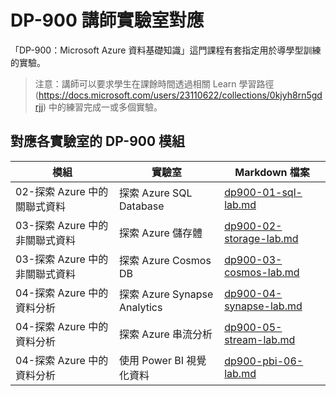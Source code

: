 # <a name="dp-900-trainer-lab-mapping"></a>DP-900 講師實驗室對應

「DP-900：Microsoft Azure 資料基礎知識」這門課程有套指定用於導學型訓練的實驗。 

> 注意：講師可以要求學生在課餘時間透過相關 Learn 學習路徑 (https://docs.microsoft.com/users/23110622/collections/0kjyh8rn5gdrjj) 中的練習完成一或多個實驗。 

## <a name="dp-900-module-mapping-to-labs"></a>對應各實驗室的 DP-900 模組

| 模組 | 實驗室 | Markdown 檔案 |
| --- | --- | --- |
| 02-探索 Azure 中的關聯式資料 | 探索 Azure SQL Database | [dp900-01-sql-lab.md](https://github.com/MicrosoftLearning/DP-900T00A-Azure-Data-Fundamentals/blob/master/Instructions/Labs/dp900-01-sql-lab.md) |
| 03-探索 Azure 中的非關聯式資料 | 探索 Azure 儲存體 | [dp900-02-storage-lab.md](https://github.com/MicrosoftLearning/DP-900T00A-Azure-Data-Fundamentals/blob/master/Instructions/Labs/dp900-02-storage-lab.md) |
| 03-探索 Azure 中的非關聯式資料| 探索 Azure Cosmos DB  | [dp900-03-cosmos-lab.md](https://github.com/MicrosoftLearning/DP-900T00A-Azure-Data-Fundamentals/blob/master/Instructions/Labs/dp900-03-cosmos-lab.md) |
| 04-探索 Azure 中的資料分析 | 探索 Azure Synapse Analytics | [dp900-04-synapse-lab.md](https://github.com/MicrosoftLearning/DP-900T00A-Azure-Data-Fundamentals/blob/master/Instructions/Labs/dp900-04-synapse-lab.md) |
| 04-探索 Azure 中的資料分析 | 探索 Azure 串流分析 | [dp900-05-stream-lab.md](https://github.com/MicrosoftLearning/DP-900T00A-Azure-Data-Fundamentals/blob/master/Instructions/Labs/dp900-05-stream-lab.md) |
| 04-探索 Azure 中的資料分析 | 使用 Power BI 視覺化資料 | [dp900-pbi-06-lab.md](https://github.com/MicrosoftLearning/DP-900T00A-Azure-Data-Fundamentals/blob/master/Instructions/Labs/dp900-pbi-06-lab.md) |
